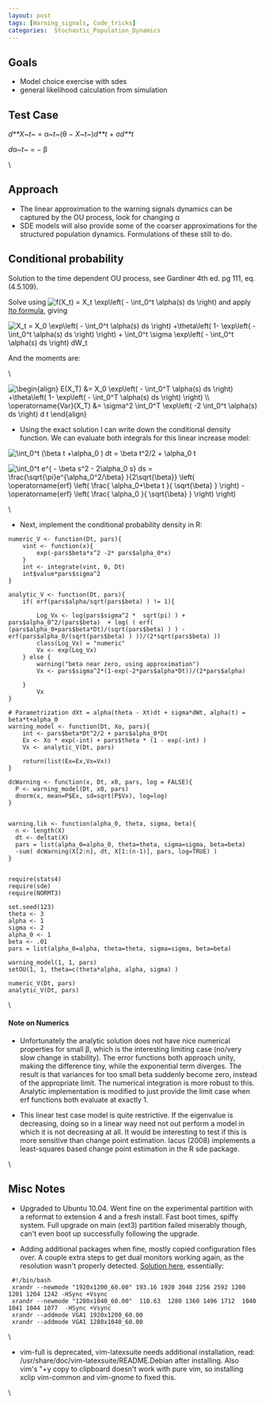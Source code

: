 ```yaml
---
layout: post
tags: [Warning_signals, Code_tricks]
categories:  Stochastic_Population_Dynamics
---
```






 





Goals
-----

-   Model choice exercise with sdes
-   general likelihood calculation from simulation

Test Case
---------

*d**X*~*t*~ = α~*t*~(θ − *X*~*t*~)*d**t* + σ*d**t*

*d*α~*t*~ = − β

\

Approach
--------

-   The linear approximation to the warning signals dynamics can be
    captured by the OU process, look for changing α
-   SDE models will also provide some of the coarser approximations for
    the structured population dynamics. Formulations of these still to
    do.

Conditional probability
-----------------------

Solution to the time dependent OU process, see Gardiner 4th ed. pg 111,
eq. (4.5.109).

Solve using ![ f(X\_t) = X\_t \\exp\\left( - \\int\_0\^t \\alpha(s) ds
\\right)
](http://openwetware.org/images/math/2/6/1/261158506a921c58c07cce2014f09198.png)
and apply [Ito
formula](http://en.wikipedia.org/wiki/It%C5%8D%E2%80%93Doeblin%27s_formula "http://en.wikipedia.org/wiki/It%C5%8D%E2%80%93Doeblin%27s_formula"),
giving

![ X\_t = X\_0 \\exp\\left( - \\int\_0\^t \\alpha(s) ds \\right)
+\\theta\\left( 1- \\exp\\left( - \\int\_0\^t \\alpha(s) ds \\right)
\\right) + \\int\_0\^t \\sigma \\exp\\left( - \\int\_0\^t \\alpha(s) ds
\\right) dW\_t
](http://openwetware.org/images/math/8/b/2/8b2d9515dd6a89360e9c97a122103193.png)

And the moments are:

\

![ \\begin{align} E(X\_T) &= X\_0 \\exp\\left( - \\int\_0\^T \\alpha(s)
ds \\right) +\\theta\\left( 1- \\exp\\left( - \\int\_0\^T \\alpha(s) ds
\\right) \\right) \\\\ \\operatorname{Var}(X\_T) &= \\sigma\^2
\\int\_0\^T \\exp\\left( -2 \\int\_0\^t \\alpha(s) ds \\right) d t
\\end{align}
](http://openwetware.org/images/math/e/5/a/e5ab85ca602fb12998c2eb985474c7e6.png)

-   Using the exact solution I can write down the conditional density
    function. We can evaluate both integrals for this linear increase
    model:

![ \\int\_0\^t (\\beta t +\\alpha\_0 ) dt = \\beta t\^2/2 + \\alpha\_0 t
](http://openwetware.org/images/math/e/8/f/e8f494fb0fc3fffba3ebbf121a70100a.png)

![ \\int\_0\^t e\^{ - \\beta s\^2 - 2\\alpha\_0 s} ds =
\\frac{\\sqrt{\\pi}e\^{\\alpha\_0\^2/\\beta} }{2\\sqrt{\\beta}} \\left(
\\operatorname{erf} \\left( \\frac{ \\alpha\_0+\\beta t }{
\\sqrt{\\beta} } \\right) - \\operatorname{erf} \\left( \\frac{
\\alpha\_0 }{ \\sqrt{\\beta} } \\right) \\right)
](http://openwetware.org/images/math/7/a/2/7a2b755c9174107368e4480c60e685b4.png)

\

-   Next, implement the conditional probability density in R:

~~~~ {.de1}
numeric_V <- function(Dt, pars){
    vint <- function(x){
        exp(-pars$beta*x^2 -2* pars$alpha_0*x)
    }
    int <- integrate(vint, 0, Dt)
    int$value*pars$sigma^2
}
 
analytic_V <- function(Dt, pars){
    if( erf(pars$alpha/sqrt(pars$beta) ) != 1){
 
        Log_Vx <- log(pars$sigma^2 *  sqrt(pi) ) + pars$alpha_0^2/(pars$beta)  + log( ( erf( (pars$alpha_0+pars$beta*Dt)/(sqrt(pars$beta) ) ) - erf(pars$alpha_0/(sqrt(pars$beta) ) ))/(2*sqrt(pars$beta) ))
        class(Log_Vx) = "numeric"
        Vx <- exp(Log_Vx)
    } else {
        warning("beta near zero, using approximation")
        Vx <- pars$sigma^2*(1-exp(-2*pars$alpha*Dt))/(2*pars$alpha)
 
    }
        Vx
}
 
# Parametrization dXt = alpha(theta - Xt)dt + sigma*dWt, alpha(t) = beta*t+alpha_0
warning_model <- function(Dt, Xo, pars){
    int <- pars$beta*Dt^2/2 + pars$alpha_0*Dt
    Ex <- Xo * exp(-int) + pars$theta * (1 - exp(-int) )
    Vx <- analytic_V(Dt, pars)
 
    return(list(Ex=Ex,Vx=Vx))
}
 
dcWarning <- function(x, Dt, x0, pars, log = FALSE){
  P <- warning_model(Dt, x0, pars)
  dnorm(x, mean=P$Ex, sd=sqrt(P$Vx), log=log)
}
 
 
warning.lik <- function(alpha_0, theta, sigma, beta){
  n <- length(X)
  dt <- deltat(X)
  pars = list(alpha_0=alpha_0, theta=theta, sigma=sigma, beta=beta)
  -sum( dcWarning(X[2:n], dt, X[1:(n-1)], pars, log=TRUE) )
}
 
 
require(stats4)
require(sde)
require(NORMT3)
 
set.seed(123)
theta <- 3
alpha <- 1
sigma <- 2
alpha_0 <- 1
beta <- .01
pars = list(alpha_0=alpha, theta=theta, sigma=sigma, beta=beta)
 
warning_model(1, 1, pars)
setOU(1, 1, theta=c(theta*alpha, alpha, sigma) )
 
numeric_V(Dt, pars)
analytic_V(Dt, pars)
~~~~

\

#### Note on Numerics

-   Unfortunately the analytic solution does not have nice numerical
    properties for small β, which is the interesting limiting case
    (no/very slow change in stability). The error functions both
    approach unity, making the difference tiny, while the exponential
    term diverges. The result is that variances for too small beta
    suddenly become zero, instead of the appropriate limit. The
    numerical integration is more robust to this. Analytic
    implementation is modified to just provide the limit case when erf
    functions both evaluate at exactly 1.

-   This linear test case model is quite restrictive. If the eigenvalue
    is decreasing, doing so in a linear way need not out perform a model
    in which it is not decreasing at all. It would be interesting to
    test if this is more sensitive than change point estimation. Iacus
    (2008) implements a least-squares based change point estimation in
    the R sde package.

\

Misc Notes
----------

-   Upgraded to Ubuntu 10.04. Went fine on the experimental partition
    with a reformat to extension 4 and a fresh install. Fast boot times,
    spiffy system. Full upgrade on main (ext3) partition failed
    miserably though, can't even boot up successfully following the
    upgrade.

-   Adding additional packages when fine, mostly copied configuration
    files over. A couple extra steps to get dual monitors working again,
    as the resolution wasn't properly detected. [Solution
    here](http://ubuntuforums.org/showthread.php?t=1112186 "http://ubuntuforums.org/showthread.php?t=1112186"),
    essentially:

~~~~ {.de1}
 #!/bin/bash         
 xrandr --newmode "1920x1200_60.00" 193.16 1920 2048 2256 2592 1200 1201 1204 1242 -HSync +Vsync
 xrandr --newmode "1280x1040_60.00"  110.63  1280 1360 1496 1712  1040 1041 1044 1077  -HSync +Vsync
 xrandr --addmode VGA1 1920x1200_60.00
 xrandr --addmode VGA1 1280x1040_60.00
~~~~

\

-   vim-full is deprecated, vim-latexsuite needs additional
    installation, read: /usr/share/doc/vim-latexsuite/README.Debian
    after installing. Also vim's "+y copy to clipboard doesn't work with
    pure vim, so installing xclip vim-common and vim-gnome to fixed
    this.

\

